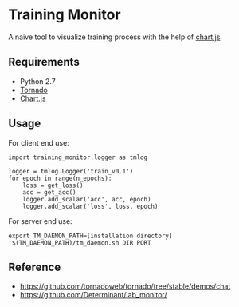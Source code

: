 # Training Monitor
A naive tool to visualize training process with the help of [chart.js](http://www.chartjs.org/).

## Requirements

- Python 2.7
- [Tornado](http://www.tornadoweb.org/en/stable/)
- [Chart.js](http://www.chartjs.org/)

## Usage

For client end use:

    import training_monitor.logger as tmlog

    logger = tmlog.Logger('train_v0.1')
    for epoch in range(n_epochs):
        loss = get_loss()
        acc = get_acc()
        logger.add_scalar('acc', acc, epoch)
        logger.add_scalar('loss', loss, epoch)

For server end use:

    export TM_DAEMON_PATH=[installation directory]
     $(TM_DAEMON_PATH)/tm_daemon.sh DIR PORT

## Reference

- https://github.com/tornadoweb/tornado/tree/stable/demos/chat
- https://github.com/Determinant/lab_monitor/